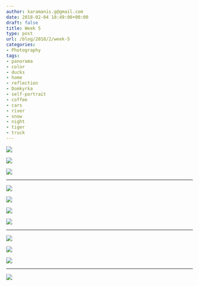 ```yaml
---
author: karamanis.g@gmail.com
date: 2018-02-04 18:49:00+00:00
draft: false
title: Week 5
type: post
url: /blog/2018/2/week-5
categories:
- Photography
tags:
- panorama
- color
- ducks
- home
- reflection
- Domkyrka
- self-portrait
- coffee
- cars
- river
- snow
- night
- tiger
- truck
---
```




  
   ![](https://images.squarespace-cdn.com/content/v1/4f3f61bae4b063b909445965/1517766602020-TOWTV4M4HMRVUF61YPH7/ke17ZwdGBToddI8pDm48kLSERMgCVymnItqhne5EfYV7gQa3H78H3Y0txjaiv_0fDoOvxcdMmMKkDsyUqMSsMWxHk725yiiHCCLfrh8O1z5QHyNOqBUUEtDDsRWrJLTmMCg6RGY8TrcVSOIk4QoDPnvjthEs8TAhVmYN7i_-QaEW7L_Q40KNxq4S2FLq3V0y/IMG_4112.jpg?format=original)

  

  
   ![](https://images.squarespace-cdn.com/content/v1/4f3f61bae4b063b909445965/1517766601409-N9RIFUJ8WBCVHVIESS81/ke17ZwdGBToddI8pDm48kAt72yGFwHZjoxtmj75n0VMUqsxRUqqbr1mOJYKfIPR7LoDQ9mXPOjoJoqy81S2I8N_N4V1vUb5AoIIIbLZhVYy7Mythp_T-mtop-vrsUOmeInPi9iDjx9w8K4ZfjXt2dvp1wM0jvciobd5mvjBb-PkjbbxSYDSdt-BIyUswy_5eG6v6ULRah83RgHXAWD5lbQ/IMG_4110.jpg?format=original)

  

  
   ![](https://images.squarespace-cdn.com/content/v1/4f3f61bae4b063b909445965/1517766602636-V7WKC60QNSEL6XB77MTO/ke17ZwdGBToddI8pDm48kLyL5FQ61ECtqT8LAX6lf3UUqsxRUqqbr1mOJYKfIPR7LoDQ9mXPOjoJoqy81S2I8N_N4V1vUb5AoIIIbLZhVYy7Mythp_T-mtop-vrsUOmeInPi9iDjx9w8K4ZfjXt2duhbgQFY1sZ6G8Q3aUB-9UmvJ_mE4Pjbr_7XUbPLsGB5m4bjm9DAHF2kOsIZRJKXnA/IMG_4117.jpg?format=original)

  



* * *



  
   ![](https://images.squarespace-cdn.com/content/v1/4f3f61bae4b063b909445965/1517766653969-1GU11RXK0GT0NC12P55X/ke17ZwdGBToddI8pDm48kF9aEDQaTpZHfWEO2zppK7Z7gQa3H78H3Y0txjaiv_0fDoOvxcdMmMKkDsyUqMSsMWxHk725yiiHCCLfrh8O1z5QPOohDIaIeljMHgDF5CVlOqpeNLcJ80NK65_fV7S1UX7HUUwySjcPdRBGehEKrDf5zebfiuf9u6oCHzr2lsfYZD7bBzAwq_2wCJyqgJebgg/IMG_4064.jpg?format=original)

  

  
   ![](https://images.squarespace-cdn.com/content/v1/4f3f61bae4b063b909445965/1517766652892-BDYDY2ARW9XPOGWR6L0H/ke17ZwdGBToddI8pDm48kF9aEDQaTpZHfWEO2zppK7Z7gQa3H78H3Y0txjaiv_0fDoOvxcdMmMKkDsyUqMSsMWxHk725yiiHCCLfrh8O1z5QPOohDIaIeljMHgDF5CVlOqpeNLcJ80NK65_fV7S1UX7HUUwySjcPdRBGehEKrDf5zebfiuf9u6oCHzr2lsfYZD7bBzAwq_2wCJyqgJebgg/IMG_4067.jpg?format=original)

  

  
   ![](https://images.squarespace-cdn.com/content/v1/4f3f61bae4b063b909445965/1517766654596-FV23MN1YGZHA4S5YYK7K/ke17ZwdGBToddI8pDm48kF9aEDQaTpZHfWEO2zppK7Z7gQa3H78H3Y0txjaiv_0fDoOvxcdMmMKkDsyUqMSsMWxHk725yiiHCCLfrh8O1z5QPOohDIaIeljMHgDF5CVlOqpeNLcJ80NK65_fV7S1UX7HUUwySjcPdRBGehEKrDf5zebfiuf9u6oCHzr2lsfYZD7bBzAwq_2wCJyqgJebgg/IMG_4144.jpg?format=original)

  

  
   ![](https://images.squarespace-cdn.com/content/v1/4f3f61bae4b063b909445965/1517766656619-8O1XGUZDST1V6EVUSU3I/ke17ZwdGBToddI8pDm48kF9aEDQaTpZHfWEO2zppK7Z7gQa3H78H3Y0txjaiv_0fDoOvxcdMmMKkDsyUqMSsMWxHk725yiiHCCLfrh8O1z5QPOohDIaIeljMHgDF5CVlOqpeNLcJ80NK65_fV7S1UX7HUUwySjcPdRBGehEKrDf5zebfiuf9u6oCHzr2lsfYZD7bBzAwq_2wCJyqgJebgg/IMG_4156.jpg?format=original)

  



* * *



  
   ![](https://images.squarespace-cdn.com/content/v1/4f3f61bae4b063b909445965/1517766681803-VUXPDXTOT7NC6ZZQY1YK/ke17ZwdGBToddI8pDm48kAUWDyGuh1aw8nwyV2b-LKYUqsxRUqqbr1mOJYKfIPR7LoDQ9mXPOjoJoqy81S2I8N_N4V1vUb5AoIIIbLZhVYy7Mythp_T-mtop-vrsUOmeInPi9iDjx9w8K4ZfjXt2dnWDCe2B2rWsxXnBuOLR5u5iffanejGccU4j7-SZ6yp0MW9u6oXQZQicHHG1WEE6fg/IMG_4164.jpg?format=original)

  

  
   ![](https://images.squarespace-cdn.com/content/v1/4f3f61bae4b063b909445965/1517766681649-1LS6ZBXZLJ9YQRU2XA2C/ke17ZwdGBToddI8pDm48kF2uiKlfX646oCrDYppINH17gQa3H78H3Y0txjaiv_0fDoOvxcdMmMKkDsyUqMSsMWxHk725yiiHCCLfrh8O1z5QPOohDIaIeljMHgDF5CVlOqpeNLcJ80NK65_fV7S1UessvHKFAMVwUedc1PkIEnS44f9ifAjbc-MdcWJKfjjfcomz19-brHpUIhE0EA2opw/IMG_4158.jpg?format=original)

  

  
   ![](https://images.squarespace-cdn.com/content/v1/4f3f61bae4b063b909445965/1517766683499-MV9GE962N77QAWJY9EXN/ke17ZwdGBToddI8pDm48kLSERMgCVymnItqhne5EfYV7gQa3H78H3Y0txjaiv_0fDoOvxcdMmMKkDsyUqMSsMWxHk725yiiHCCLfrh8O1z5QHyNOqBUUEtDDsRWrJLTmMCg6RGY8TrcVSOIk4QoDPnvjthEs8TAhVmYN7i_-QaEW7L_Q40KNxq4S2FLq3V0y/IMG_4166.jpg?format=original)

  



* * *



  
   ![](https://images.squarespace-cdn.com/content/v1/4f3f61bae4b063b909445965/1517766704321-TTIII9ZN59W5VMXS83KH/ke17ZwdGBToddI8pDm48kFWxnDtCdRm2WA9rXcwtIYR7gQa3H78H3Y0txjaiv_0fDoOvxcdMmMKkDsyUqMSsMWxHk725yiiHCCLfrh8O1z5QPOohDIaIeljMHgDF5CVlOqpeNLcJ80NK65_fV7S1UcTSrQkGwCGRqSxozz07hWZrYGYYH8sg4qn8Lpf9k1pYMHPsat2_S1jaQY3SwdyaXg/20180203-DSCF6850.jpg?format=original)

  


